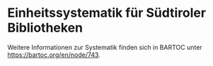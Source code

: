 # Einheitssystematik für Südtiroler Bibliotheken

Weitere Informationen zur Systematik finden sich in BARTOC unter https://bartoc.org/en/node/743.

